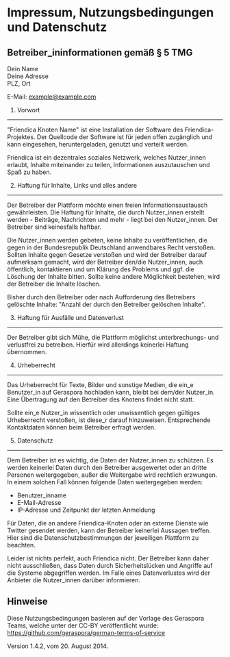 Impressum, Nutzungsbedingungen und Datenschutz
==============================================

Betreiber_ininformationen gemäß § 5 TMG
------------------------------------

Dein Name  
Deine Adresse  
PLZ, Ort  

E-Mail: example@example.com

1. Vorwort
----------

"Friendica Knoten Name" ist eine Installation der Software des Friendica-Projektes. Der
Quellcode der Software ist für jeden offen zugänglich und kann eingesehen,
heruntergeladen, genutzt und verteilt werden.

Friendica ist ein dezentrales soziales Netzwerk, welches Nutzer_innen erlaubt, Inhalte
miteinander zu teilen, Informationen auszutauschen und Spaß zu haben.

2. Haftung für Inhalte, Links und alles andere
----------------------------------------------

Der Betreiber der Plattform möchte einen freien Informationsaustausch
gewährleisten. Die Haftung für Inhalte, die durch Nutzer_innen erstellt werden -
Beiträge, Nachrichten und mehr - liegt bei den Nutzer_innen. Der Betreiber sind 
keinesfalls haftbar.

Die Nutzer_innen werden gebeten, keine Inhalte zu veröffentlichen, die gegen in der
Bundesrepublik Deutschland anwendbares Recht verstoßen. Sollten Inhalte gegen
Gesetze verstoßen und wird der Betreiber darauf aufmerksam gemacht, wird der
Betreiber den/die Nutzer_innen, auch öffentlich, kontaktieren und um Klärung des
Problems und ggf. die Löschung der Inhalte bitten. Sollte keine andere
Möglichkeit bestehen, wird der Betreiber die Inhalte löschen.

Bisher durch den Betreiber oder nach Aufforderung des Betreibers gelöschte
Inhalte: "Anzahl der durch den Betreiber gelöschen Inhalte".

3. Haftung für Ausfälle und Datenverlust
----------------------------------------

Der Betreiber gibt sich Mühe, die Plattform möglichst unterbrechungs- und
verlustfrei zu betreiben. Hierfür wird allerdings keinerlei Haftung übernommen.

4. Urheberrecht
---------------

Das Urheberrecht für Texte, Bilder und sonstige Medien, die ein_e Benutzer_in
auf Geraspora hochladen kann, bleibt bei dem/der Nutzer_in. Eine Übertragung auf den
Betreiber des Knotens findet nicht statt.

Sollte ein_e Nutzer_in wissentlich oder unwissentlich gegen gültiges Urheberrecht
verstoßen, ist diese_r darauf hinzuweisen. Entsprechende Kontaktdaten können
beim Betreiber erfragt werden.

5. Datenschutz
--------------

Dem Betreiber ist es wichtig, die Daten der Nutzer_innen zu schützen. Es werden
keinerlei Daten durch den Betreiber ausgewertet oder an dritte Personen
weitergegeben, außer die Weitergabe wird rechtlich erzwungen. In einem
solchen Fall können folgende Daten weitergegeben werden: 

  * Benutzer_inname
  * E-Mail-Adresse
  * IP-Adresse und Zeitpunkt der letzten Anmeldung

Für Daten, die an andere Friendica-Knoten oder an externe Dienste wie Twitter
gesendet werden, kann der Betreiber keinerlei Aussagen treffen. Hier sind die
Datenschutzbestimmungen der jeweiligen Plattform zu beachten.

Leider ist nichts perfekt, auch Friendica nicht. Der Betreiber kann daher nicht
ausschließen, dass Daten durch Sicherheitslücken und Angriffe auf die Systeme
abgegriffen werden. Im Falle eines Datenverlustes wird der Anbieter die Nutzer_innen
darüber informieren.

Hinweise
--------

Diese Nutzungsbedingungen basieren auf der Vorlage des Geraspora Teams, welche
unter der CC-BY veröffentlicht wurde:
https://github.com/geraspora/german-terms-of-service

Version 1.4.2, vom 20. August 2014.
